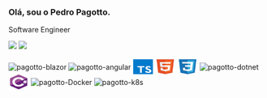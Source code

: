 ### Olá, sou o Pedro Pagotto.

Software Engineer
<div>
  <img height="180em" src="https://github-readme-stats.vercel.app/api?username=pedropagotto&show_icons=true&theme=algolia&include_all_commits=true&count_private=true"/>
  <img height="180em" src="https://github-readme-stats.vercel.app/api/top-langs/?username=pedropagotto&layout=compact&langs_count=10&theme=algolia"/>
</div>

<div style="display: inline_block"><br>
  <img align="center" alt="pagotto-blazor" height="30" width="40" src="https://cdn.jsdelivr.net/gh/devicons/devicon@latest/icons/blazor/blazor-original.svg" />        
  <img align="center" alt="pagotto-angular" height="30" width="40"  src="https://cdn.jsdelivr.net/gh/devicons/devicon@latest/icons/angular/angular-original.svg"/>        
  <img align="center" alt="pagotto-Ts" height="30" width="40" src="https://raw.githubusercontent.com/devicons/devicon/master/icons/typescript/typescript-plain.svg"/>
  <img align="center" alt="pagotto-HTML" height="30" width="40" src="https://raw.githubusercontent.com/devicons/devicon/master/icons/html5/html5-original.svg"/>
  <img align="center" alt="pagotto-CSS" height="30" width="40" src="https://raw.githubusercontent.com/devicons/devicon/master/icons/css3/css3-original.svg"/>
  <img align="center" alt="pagotto-dotnet" height="30" width="40"  src="https://cdn.jsdelivr.net/gh/devicons/devicon@latest/icons/dotnetcore/dotnetcore-original.svg" />        
  <img align="center" alt="pagotto-Csharp" height="30" width="40" src="https://raw.githubusercontent.com/devicons/devicon/master/icons/csharp/csharp-original.svg"/>
  <img align="center" alt="pagotto-Docker" height="30" width="40" src="https://cdn.jsdelivr.net/gh/devicons/devicon@latest/icons/docker/docker-original.svg"/>
  <img align="center" alt="pagotto-k8s" height="30" width="40" src="https://cdn.jsdelivr.net/gh/devicons/devicon@latest/icons/kubernetes/kubernetes-original.svg"/>
</div>
